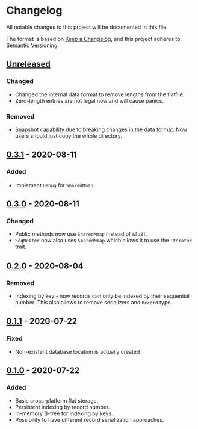 # Changelog
All notable changes to this project will be documented in this file.

The format is based on [Keep a Changelog](https://keepachangelog.com/en/1.0.0/),
and this project adheres to [Semantic Versioning](https://semver.org/spec/v2.0.0.html).

## [Unreleased]
### Changed
- Changed the internal data format to remove lengths from the flatfile.
- Zero-length entries are not legal now and will cause panics.
### Removed
- Snapshot capability due to breaking changes in the data format. Now users
  should just copy the whole directory.

## [0.3.1] - 2020-08-11
### Added
- Implement `Debug` for `SharedMmap`.

## [0.3.0] - 2020-08-11
### Changed
- Public methods now use `SharedMmap` instead of `&[u8]`.
- `SeqNoIter` now also uses `SharedMmap` which allows it to use the `Iterator`
  trait.

## [0.2.0] - 2020-08-04
### Removed
- Indexing by key - now records can only be indexed by their sequential number.
  This also allows to remove serializers and `Record` type.

## [0.1.1] - 2020-07-22
### Fixed
- Non-existent database location is actually created

## [0.1.0] - 2020-07-22
### Added
- Basic cross-platform flat storage.
- Persistent indexing by record number.
- In-memory B-tree for indexing by keys.
- Possibility to have different record serialization approaches.

[Unreleased]: https://github.com/eugene-babichenko/data-pile/compare/v0.3.1...HEAD
[0.3.1]: https://github.com/eugene-babichenko/data-pile/releases/tag/v0.3.1
[0.3.0]: https://github.com/eugene-babichenko/data-pile/releases/tag/v0.3.0
[0.2.0]: https://github.com/eugene-babichenko/data-pile/releases/tag/v0.2.0
[0.1.1]: https://github.com/eugene-babichenko/data-pile/releases/tag/v0.1.1
[0.1.0]: https://github.com/eugene-babichenko/data-pile/releases/tag/v0.1.0
